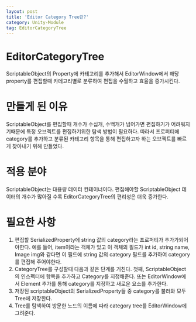 ```yaml
---
layout: post
title: 'Editor Category Tree란?'
category: Unity-Module
tag: EditorCategoryTree
---
```


# EditorCategoryTree
ScriptableObject의 Property에 카테고리를 추가해서 EditorWindow에서 해당 property를 편집할때 카테고리별로 분류하여 편집을 수월하고 효율을 증가시킨다.

# 만들게 된 이유
ScriptableObject를 편집할때 개수가 수십개, 수백개가 넘어가면 편집하기가 어려워지기때문에 특정 오브젝트를 편집하기위한 탐색 방법이 필요하다. 따라서 프로퍼티에 category를 추가하고 분류된 카테고리 항목을 통해 편집하고자 하는 오브젝트를 빠르게 찾아내기 위해 만들었다.

# 적용 분야
ScriptableObject는 대용량 데이터 컨테이너이다. 편집해야할 ScriptableObject 데이터의 개수가 많아질 수록 EditorCategoryTree의 편리성은 더욱 증가한다.

# 필요한 사항
1. 편집할 SerializedProperty에 string 값의 category라는 프로퍼티가 추가가되어야한다.
예를 들어, item이라는 객체가 있고 이 객체의 필드가 int id, string name, Image img와 같다면 이 필드에 string 값의 category 필드를 추가하여 category를 편집해 주어야한다.
2. CategoryTree를 구성할때 다음과 같은 단계를 거친다. 첫째, ScriptableObject의 인스펙터에 항목을 추가하고 Category를 지정해준다. 또는 EditorWindow에서 Element 추가를 통해 category를 지정하고 새로운 요소를 추가한다.
3. 저장된 scriptableObject의 SerializedProperty들 중 category를 불러와 모두 Tree에 저장한다.
4. Tree를 탐색하여 방문한 노드의 이름에 따라 category tree를 EditorWindow에 그려준다.